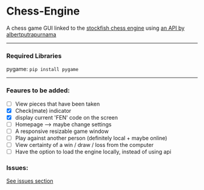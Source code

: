 # Chess-Engine
A chess game GUI linked to the [stockfish chess engine](https://stockfishchess.org/) using [an API by albertputrapurnama](https://github.com/albertputrapurnama/stockfish-api)

-----

### Required Libraries

pygame: `pip install pygame`

----

### Feaures to be added:
- [ ] View pieces that have been taken
- [x] Check(mate) indicator
- [x] display current 'FEN' code on the screen
- [ ] Homepage --> maybe change settings
- [ ] A responsive resizable game window
- [ ] Play against another person (definitely local + maybe online)
- [ ] View certainty of a win / draw / loss from the computer
- [ ] Have the option to load the engine locally, instead of using api

### Issues:
[See issues section](https://github.com/Ollie-Edwards/Chess-Engine/issues)
